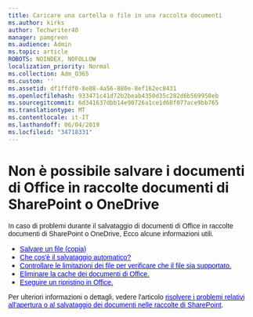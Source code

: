 ```yaml
---
title: Caricare una cartella o file in una raccolta documenti
ms.author: kirks
author: Techwriter40
manager: pamgreen
ms.audience: Admin
ms.topic: article
ROBOTS: NOINDEX, NOFOLLOW
localization_priority: Normal
ms.collection: Adm_O365
ms.custom: ''
ms.assetid: df1ffdf0-8e08-4a56-880e-8ef162ec8431
ms.openlocfilehash: 933471c41d72b2beab4350d35c282d6b569958eb
ms.sourcegitcommit: 6d341637dbb14e90726a1ce1d68f077ace9bb765
ms.translationtype: MT
ms.contentlocale: it-IT
ms.lasthandoff: 06/04/2019
ms.locfileid: "34718331"
---
```

# <a name="cannot-save-office-documents-to-sharepoint-or-onedrive-document-libraries"></a>Non è possibile salvare i documenti di Office in raccolte documenti di SharePoint o OneDrive

<p style="mso-margin-top-alt: auto; mso-margin-bottom-alt: auto; line-height: normal;"><span style="font-size: 10.5pt; font-family: 'Verdana',sans-serif; mso-fareast-font-family: 'Times New Roman'; mso-bidi-font-family: 'Times New Roman';">In caso di problemi durante il salvataggio di documenti di Office in raccolte documenti di SharePoint o OneDrive, Ecco alcune informazioni utili.&nbsp;</span></p>  <ul type="disc">  <li style="line-height: normal; ; font-size: 10.5pt; font-style: normal; font-weight: 400;"><span style="font-size: 10.5pt; font-family: 'Verdana',sans-serif; mso-fareast-font-family: 'Times New Roman'; mso-bidi-font-family: 'Times New Roman';"><a href="https://support.office.com/en-us/article/save-a-file-in-microsoft-office-a7f0a209-ad22-4212-bb53-6cd8e801a6fb"><span style="color: blue;">Salvare un file (copia)</span></a></span></li>  <li style="line-height: normal; ; font-size: 10.5pt; font-style: normal; font-weight: 400;"><span style="font-size: 10.5pt; font-family: 'Verdana',sans-serif; mso-fareast-font-family: 'Times New Roman'; mso-bidi-font-family: 'Times New Roman';"><a href="https://support.office.com/en-us/article/what-is-autosave-6d6bd723-ebfd-4e40-b5f6-ae6e8088f7a5"> <span style="color: blue;">Che cos'è il salvataggio automatico?</span> </a></span></li>  <li style="line-height: normal; ; font-size: 10.5pt; font-style: normal; font-weight: 400;"><span style="font-size: 10.5pt; font-family: 'Verdana',sans-serif; mso-fareast-font-family: 'Times New Roman'; mso-bidi-font-family: 'Times New Roman';"><a href="https://support.office.com/en-us/article/Invalid-file-names-and-file-types-in-OneDrive-OneDrive-for-Business-and-SharePoint-64883a5d-228e-48f5-b3d2-eb39e07630fa"><span style="color: blue;">Controllare le limitazioni dei file per verificare che il file sia supportato.</span></a></span></li>  <li style="line-height: normal; ; font-size: 10.5pt; font-style: normal; font-weight: 400;"><span style="font-size: 10.5pt; font-family: 'Verdana',sans-serif; mso-fareast-font-family: 'Times New Roman'; mso-bidi-font-family: 'Times New Roman';"><a href="https://support.office.com/en-us/article/Delete-your-Office-Document-Cache-b1d3765e-d71b-4bb8-99ca-acd22c42995d"><span style="color: blue;">Eliminare la cache dei documenti di Office.</span></a></span></li>  <li style="line-height: normal; ; font-size: 10.5pt; font-style: normal; font-weight: 400;"><span style="font-size: 10.5pt; font-family: 'Verdana',sans-serif; mso-fareast-font-family: 'Times New Roman'; mso-bidi-font-family: 'Times New Roman';"><a href="https://support.office.com/en-US/Article/Repair-an-Office-application-7821d4b6-7c1d-4205-aa0e-a6b40c5bb88b"><span style="color: blue;">Eseguire un ripristino in Office.</span></a></span></li>  </ul>  <p style="mso-margin-top-alt: auto; mso-margin-bottom-alt: auto; line-height: normal;"><span style="font-size: 10.5pt; font-family: 'Verdana',sans-serif; mso-fareast-font-family: 'Times New Roman'; mso-bidi-font-family: 'Times New Roman'; ">Per ulteriori informazioni o dettagli, vedere l'articolo <a href="https://support.office.com/en-us/article/Fix-problems-opening-documents-in-SharePoint-libraries-31329FA1-4AD0-47FC-95D8-BB0C5B12A536"><span style="color: blue;">risolvere i problemi relativi all'apertura o al salvataggio dei documenti nelle raccolte di SharePoint</span></a>.</span></p>


